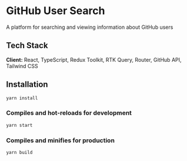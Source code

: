 # GitHub User Search

A platform for searching and viewing information about GitHub users

## Tech Stack

**Client:** React, TypeScript, Redux Toolkit, RTK Query, Router, GitHub API, Tailwind CSS

## Installation

```bash
yarn install
```

### Compiles and hot-reloads for development

```bash
yarn start
```

### Compiles and minifies for production

```bash
yarn build
```
